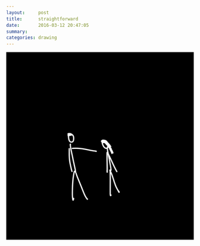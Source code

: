 ```yaml
---
layout:     post
title:      straightforward
date:       2016-03-12 20:47:05
summary:    
categories: drawing
---
```

![straightforward](/images/diary/straightforward.png "Life it too short to be pretentious.")
